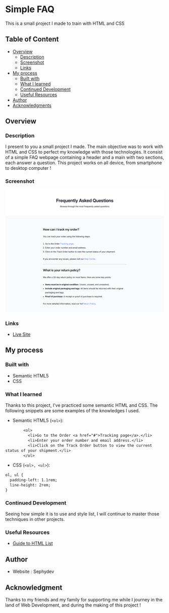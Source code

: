 # Simple FAQ

This is a small project I made to train with HTML and CSS

## Table of Content

  - [Overview](#overview)
    - [Description](#description)
    - [Screenshot](#screenshot)
    - [Links](#links)
  - [My process](#my-process)
    - [Built with](#built-with)
    - [What I learned](#what-i-learned)
    - [Continued Development](#continued-development)
    - [Useful Resources](#useful-resources)
  - [Author](#author)
  - [Acknowledgments](#acknowledgments)

## Overview

### Description

I present to you a small project I made. The main objective was to work with HTML and CSS to perfect my knowledge with those technologies.
It consist of a simple FAQ webpage containing a header and a main with two sections, each answer a question.
This project works on all device, from smartphone to desktop computer !

### Screenshot

![FAQ webpage, with two questions and their responses](./assets/images/simple-faq.png)

### Links

  - [Live Site](https://sephydev.github.io/simple-faq/)

## My process

### Built with

  - Semantic HTML5
  - CSS

### What I learned

Thanks to this project, I've practiced some semantic HTML and CSS. The following snippets are some examples of the knowledges I used.

  - Semantic HTML5 (```<ol>```):

```
        <ol>
          <li>Go to the Order <a href="#">Tracking page</a>.</li>
          <li>Enter your order number and email address.</li>
          <li>Click on the Track Order button to view the current status of your shipment.</li>
        </ol>
```

  - CSS (```<ol>, <ul>```):
```
ol, ul {
  padding-left: 1.1rem;
  line-height: 2rem;
}
```

### Continued Development

Seeing how simple it is to use and style list, I will continue to master those techniques in other projects.

### Useful Resources

  - [Guide to HTML List](https://www.w3schools.com/html/html_lists.asp)

## Author

  - Website : Sephydev

## Acknowledgment

Thanks to my friends and my family for supporting me while I journey in the land of Web Development, and during the making of this project !
